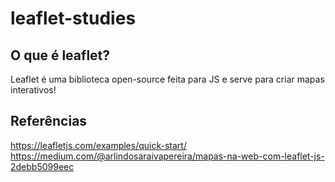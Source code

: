 # leaflet-studies

## O que é leaflet?
Leaflet é uma biblioteca open-source feita para JS e serve para criar mapas interativos!


## Referências 
https://leafletjs.com/examples/quick-start/
https://medium.com/@arlindosaraivapereira/mapas-na-web-com-leaflet-js-2debb5099eec
